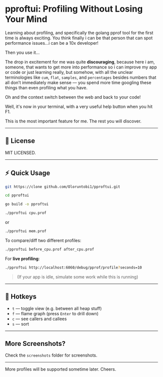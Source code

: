 # pproftui: Profiling Without Losing Your Mind

Learning about profiling, and specifically the golang pprof tool for the first time is always exciting. You think
finally i can be that person that can spot performance issues...i can be a 10x developer!

Then you use it...

The drop in excitement for me was quite **discouraging**, because here i am, someone, that wants to get more into performance so i can improve my app or code or just learning really, but somehow, with all the unclear terminologies like `cum`, `flat`, `samples`, and `percentages` besides numbers that all don’t immediately make sense — you spend more time googling these things than even profiling what you have.

Oh and the context switch between the web and back to your code!

Well, it's now in your terminal, with a very useful help button when you hit F1.

This is the most important feature for me. The rest you will discover.

---

## 🧾 License

MIT LICENSED.

---

## ⚡ Quick Usage

```sh
git https://clone github.com/Oloruntobi1/pproftui.git

cd pproftui

go build -o pproftui

./pproftui cpu.prof
```

or

```sh
./pproftui mem.prof
```

To compare/diff two different profiles:

```sh
./pproftui before_cpu.prof after_cpu.prof
```

For **live profiling**:

```sh
./pproftui http://localhost:6060/debug/pprof/profile?seconds=10
```

> (If your app is idle, simulate some work while this is running)

---

## 🧭 Hotkeys

* `t` — toggle view (e.g. between all heap stuff)
* `f` — flame graph (press `Enter` to drill down)
* `c` — see callers and callees
* `s` — sort

---

## More Screenshots?

Check the `screenshots` folder for screenshots.

---

More profiles will be supported sometime later. Cheers.
